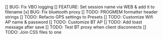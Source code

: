[] BUG: Fix VBO logging
[] FEATURE: Set session name via WEB & add it to filename
[x] BUG: Fix bluetooth proxy
[] TODO: PROGMEM formatter header strings
[] TODO: Refacto GPS settings to Presets
[] TODO: Customize Wifi AP name & password
[] TODO: Customize BT AP
[] TODO: Add toast message after save
[] TODO: Test BT proxy when client disconnects
[] TODO: Join CSS files to one